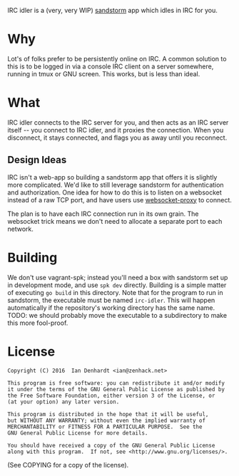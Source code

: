 IRC idler is a (very, very WIP) [sandstorm][1] app which idles in IRC
for you.

# Why

Lot's of folks prefer to be persistently online on IRC. A common
solution to this is to be logged in via a console IRC client on a server
somewhere, running in tmux or GNU screen. This works, but is less than
ideal.

# What

IRC idler connects to the IRC server for you, and then acts as an IRC
server itself -- you connect to IRC idler, and it proxies the
connection. When you disconnect, it stays connected, and flags you as
away until you reconnect.

## Design Ideas

IRC isn't a web-app so building a sandstorm app that offers it is
slightly more complicated. We'd like to still leverage sandstorm for
authentication and authorization. One idea for how to do this is to
listen on a websocket instead of a raw TCP port, and have users use
[websocket-proxy][2] to connect.

The plan is to have each IRC connection run in its own grain. The
websocket trick means we don't need to allocate a separate port to each
network.

# Building

We don't use vagrant-spk; instead you'll need a box with sandstorm set
up in development mode, and use `spk dev` directly. Building is a simple
matter of executing `go build` in this directory. Note that for the
program to run in sandstorm, the executable must be named `irc-idler`.
This will happen automatically if the repository's working directory has
the same name. TODO: we should probably move the executable to a
subdirectory to make this more fool-proof.

# License

    Copyright (C) 2016  Ian Denhardt <ian@zenhack.net>

    This program is free software: you can redistribute it and/or modify
    it under the terms of the GNU General Public License as published by
    the Free Software Foundation, either version 3 of the License, or
    (at your option) any later version.

    This program is distributed in the hope that it will be useful,
    but WITHOUT ANY WARRANTY; without even the implied warranty of
    MERCHANTABILITY or FITNESS FOR A PARTICULAR PURPOSE.  See the
    GNU General Public License for more details.

    You should have received a copy of the GNU General Public License
    along with this program.  If not, see <http://www.gnu.org/licenses/>.

(See COPYING for a copy of the license).

[1]: https://sandstorm.io
[2]: https://github.com/zenhack/websocket-proxy
